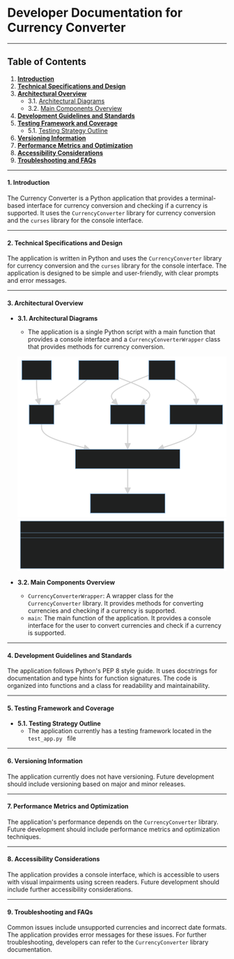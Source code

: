 # Developer Documentation for Currency Converter
___

## Table of Contents
1. **[Introduction](#1-introduction)**
2. **[Technical Specifications and Design](#2-technical-specifications-and-design)**
3. **[Architectural Overview](#3-architectural-overview)**
    - 3.1. [Architectural Diagrams](#31-architectural-diagrams)
    - 3.2. [Main Components Overview](#32-main-components-overview)
4. **[Development Guidelines and Standards](#4-development-guidelines-and-standards)**
5. **[Testing Framework and Coverage](#5-testing-framework-and-coverage)**
    - 5.1. [Testing Strategy Outline](#51-testing-strategy-outline)
6. **[Versioning Information](#6-versioning-information)**
7. **[Performance Metrics and Optimization](#7-performance-metrics-and-optimization)**
8. **[Accessibility Considerations](#8-accessibility-considerations)**
9. **[Troubleshooting and FAQs](#9-troubleshooting-and-faqs)**

---

#### 1. Introduction
The Currency Converter is a Python application that provides a terminal-based interface for currency conversion and checking if a currency is supported. It uses the `CurrencyConverter` library for currency conversion and the `curses` library for the console interface.

---

#### 2. Technical Specifications and Design
The application is written in Python and uses the `CurrencyConverter` library for currency conversion and the `curses` library for the console interface. The application is designed to be simple and user-friendly, with clear prompts and error messages.

---

#### 3. Architectural Overview
- **3.1. Architectural Diagrams**
  - The application is a single Python script with a main function that provides a console interface and a `CurrencyConverterWrapper` class that provides methods for currency conversion.

  ![System Architecture for Currency Converter](../assets/system-architecture-currency-converter.svg)
  ![class diagram for Currency Converter](../assets/classdiagram-currency-converter.svg)

- **3.2. Main Components Overview**
  - `CurrencyConverterWrapper`: A wrapper class for the `CurrencyConverter` library. It provides methods for converting currencies and checking if a currency is supported.
  - `main`: The main function of the application. It provides a console interface for the user to convert currencies and check if a currency is supported.

---

#### 4. Development Guidelines and Standards
The application follows Python's PEP 8 style guide. It uses docstrings for documentation and type hints for function signatures. The code is organized into functions and a class for readability and maintainability.

---

#### 5. Testing Framework and Coverage
- **5.1. Testing Strategy Outline**
  - The application currently has a testing framework located in the  `test_app.py ` file

---

#### 6. Versioning Information
The application currently does not have versioning. Future development should include versioning based on major and minor releases.

---

#### 7. Performance Metrics and Optimization
The application's performance depends on the `CurrencyConverter` library. Future development should include performance metrics and optimization techniques.

---

#### 8. Accessibility Considerations
The application provides a console interface, which is accessible to users with visual impairments using screen readers. Future development should include further accessibility considerations.

---

#### 9. Troubleshooting and FAQs
Common issues include unsupported currencies and incorrect date formats. The application provides error messages for these issues. For further troubleshooting, developers can refer to the `CurrencyConverter` library documentation.